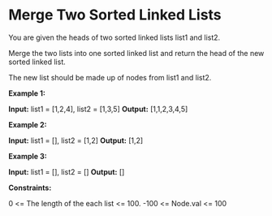 # Merge Two Sorted Linked Lists

You are given the heads of two sorted linked lists list1 and list2.

Merge the two lists into one sorted linked list and return the head of the new sorted linked list.

The new list should be made up of nodes from list1 and list2.

**Example 1:**



**Input:** list1 = [1,2,4], list2 = [1,3,5]
**Output:** [1,1,2,3,4,5]

**Example 2:**

**Input:** list1 = [], list2 = [1,2]
**Output:** [1,2]

**Example 3:**

**Input:** list1 = [], list2 = []
**Output:** []

**Constraints:**

0 <= The length of the each list <= 100.
-100 <= Node.val <= 100
